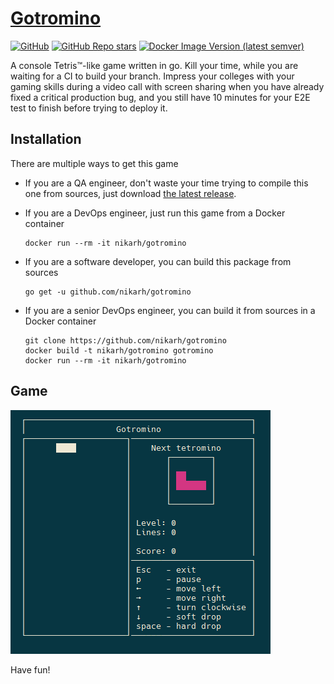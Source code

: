 # [Gotromino](https://github.com/nikarh/gotromino)

[![GitHub](https://img.shields.io/github/license/nikarh/docker-images)](https://github.com/nikarh/gotromino)
[![GitHub Repo stars](https://img.shields.io/github/stars/nikarh/docker-images)](https://github.com/nikarh/gotromino)
[![Docker Image Version (latest semver)](https://img.shields.io/docker/v/nikarh/mediafire-bulk-downloader)](https://hub.docker.com/r/nikarh/gotromino)

A console Tetris™-like game written in go.
Kill your time, while you are waiting for a CI to build your branch.
Impress your colleges with your gaming skills during a video call with screen sharing
when you have already fixed a critical production bug, and you still have 10 minutes
for your E2E test to finish before trying to deploy it.


## Installation
There are multiple ways to get this game
- If you are a QA engineer, don't waste your time trying to compile this one from sources, just download [the latest release](https://github.com/nikarh/gotromino/releases/latest).
- If you are a DevOps engineer, just run this game from a Docker container

  ```shell
  docker run --rm -it nikarh/gotromino
  ```
- If you are a software developer, you can build this package from sources
  
  ```shell
  go get -u github.com/nikarh/gotromino
  ```
- If you are a senior DevOps engineer, you can build it from sources in a Docker container
  
  ```shell
  git clone https://github.com/nikarh/gotromino
  docker build -t nikarh/gotromino gotromino
  docker run --rm -it nikarh/gotromino
  ```

## Game
![Gameplay](https://github.com/nikarh/gotromino/blob/master/game.gif?raw=true)

Have fun!
